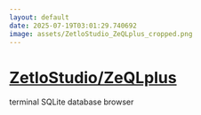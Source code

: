 ```yaml
---
layout: default
date: 2025-07-19T03:01:29.740692
image: assets/ZetloStudio_ZeQLplus_cropped.png
---
```


# [ZetloStudio/ZeQLplus](https://github.com/ZetloStudio/ZeQLplus)

terminal SQLite database browser
